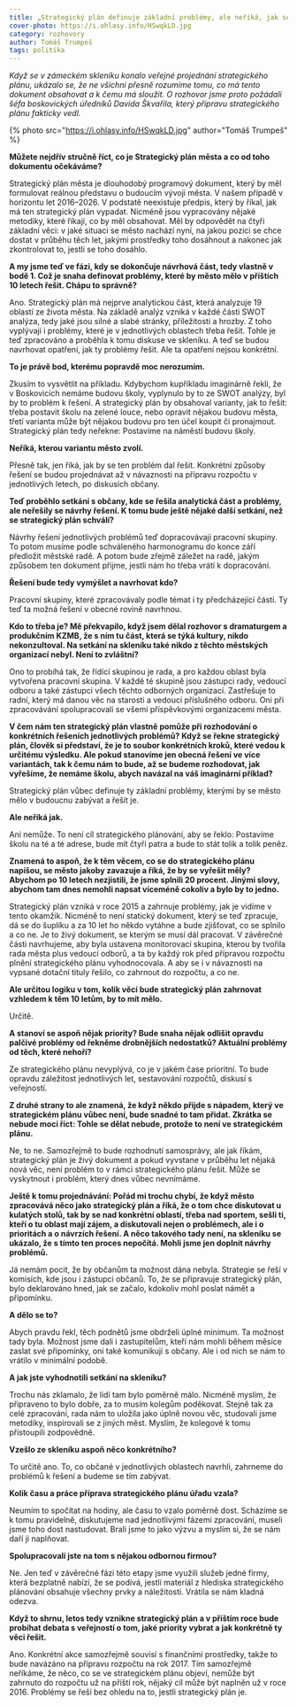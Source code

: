```yaml
---
title: „Strategický plán definuje základní problémy, ale neříká, jak se mají řešit,“ vysvětluje tajemník boskovického úřadu David Škvařil
cover-photo: https://i.ohlasy.info/HSwqkLD.jpg
category: rozhovory
author: Tomáš Trumpeš
tags: politika
---
```


*Když se v zámeckém skleníku konalo veřejné projednání strategického plánu, ukázalo se, že ne všichni přesně rozumíme tomu, co má tento dokument obsahovat a k čemu má sloužit. O rozhovor jsme proto požádali šéfa boskovických úředníků Davida Škvařila, který přípravu strategického plánu fakticky vedl.*

{% photo src="https://i.ohlasy.info/HSwqkLD.jpg" author="Tomáš Trumpeš" %}

**Můžete nejdřív stručně říct, co je Strategický plán města a co od toho dokumentu očekáváme?**

Strategický plán města je dlouhodobý programový dokument, který by měl formulovat reálnou představu o budoucím vývoji města. V našem případě v horizontu let 2016–2026. V podstatě neexistuje předpis, který by říkal, jak má ten strategický plán vypadat. Nicméně jsou vypracovány nějaké metodiky, které říkají, co by měl obsahovat. Měl by odpovědět na čtyři základní věci: v jaké situaci se město nachází nyní, na jakou pozici se chce dostat v průběhu těch let, jakými prostředky toho dosáhnout a nakonec jak zkontrolovat to, jestli se toho dosáhlo.
 
**A my jsme teď ve fázi, kdy se dokončuje návrhová část, tedy vlastně v bodě 1. Což je snaha definovat problémy, které by město mělo v příštích 10 letech řešit. Chápu to správně?**

Ano. Strategický plán má nejprve analytickou část, která analyzuje 19 oblastí ze života města. Na základě analýz vzniká v každé části SWOT analýza, tedy jaké jsou silné a slabé stránky, příležitosti a hrozby. Z toho vyplývají i problémy, které je v jednotlivých oblastech třeba řešit. Tohle je teď zpracováno a proběhla k tomu diskuse ve skleníku. A teď se budou navrhovat opatření, jak ty problémy řešit. Ale ta opatření nejsou konkrétní.

**To je právě bod, kterému popravdě moc nerozumím.**

Zkusím to vysvětlit na příkladu. Kdybychom kupříkladu imaginárně řekli, že v Boskovicích nemáme budovu školy, vyplynulo by to ze SWOT analýzy, byl by to problém k řešení. A strategický plán by obsahoval varianty, jak to řešit: třeba postavit školu na zelené louce, nebo opravit nějakou budovu města, třetí varianta může být nějakou budovu pro ten účel koupit či pronajmout. Strategický plán tedy neřekne: Postavíme na náměstí budovu školy.

**Neříká, kterou variantu město zvolí.**

Přesně tak, jen říká, jak by se ten problém dal řešit. Konkrétní způsoby řešení se budou projednávat až v návaznosti na přípravu rozpočtu v jednotlivých letech, po diskusích občany.

**Teď proběhlo setkání s občany, kde se řešila analytická část a problémy, ale neřešily se návrhy řešení. K tomu bude ještě nějaké další setkání, než se strategický plán schválí?**

Návrhy řešení jednotlivých problémů teď dopracovávají pracovní skupiny. To potom musíme podle schváleného harmonogramu do konce září předložit městské radě. A potom bude zřejmě záležet na radě, jakým způsobem ten dokument přijme, jestli nám ho třeba vrátí k dopracování.

**Řešení bude tedy vymýšlet a navrhovat kdo?**

Pracovní skupiny, které zpracovávaly podle témat i ty předcházející části. Ty teď ta možná řešení v obecné rovině navrhnou.

**Kdo to třeba je? Mě překvapilo, když jsem dělal rozhovor s dramaturgem a produkčním KZMB, že s ním tu část, která se týká kultury, nikdo nekonzultoval. Na setkání na skleníku také nikdo z těchto městských organizací nebyl. Není to zvláštní?**

Ono to probíhá tak, že řídící skupinou je rada, a pro každou oblast byla vytvořena pracovní skupina. V každé té skupině jsou zástupci rady, vedoucí odboru a také zástupci všech těchto odborných organizací. Zastřešuje to radní, který má danou věc na starosti a vedoucí příslušného odboru. Oni při zpracovávání spolupracovali se všemi příspěvkovými organizacemi města.

**V čem nám ten strategický plán vlastně pomůže při rozhodování o konkrétních řešeních jednotlivých problémů? Když se řekne strategický plán, člověk si představí, že je to soubor konkrétních kroků, které vedou k určitému výsledku. Ale pokud stanovíme jen obecná řešení ve více variantách, tak k čemu nám to bude, až se budeme rozhodovat, jak vyřešíme, že nemáme školu, abych navázal na váš imaginární příklad?**

Strategický plán vůbec definuje ty základní problémy, kterými by se město mělo v budoucnu zabývat a řešit je.

**Ale neříká jak.**

Ani nemůže. To není cíl strategického plánování, aby se řeklo: Postavíme školu na té a té adrese, bude mít čtyři patra a bude to stát tolik a tolik peněz.

**Znamená to aspoň, že k těm věcem, co se do strategického plánu napíšou, se město jakoby zavazuje a říká, že by se vyřešit měly? Abychom po 10 letech nezjistili, že jsme splnili 20 procent. Jinými slovy, abychom tam dnes nemohli napsat víceméně cokoliv a bylo by to jedno.**

Strategický plán vzniká v roce 2015 a zahrnuje problémy, jak je vidíme v tento okamžik. Nicméně to není statický dokument, který se teď zpracuje, dá se do šuplíku a za 10 let ho někdo vytáhne a bude zjišťovat, co se splnilo a co ne. Je to živý dokument, se kterým se musí dál pracovat. V závěrečné části navrhujeme, aby byla ustavena monitorovací skupina, kterou by tvořila rada města plus vedoucí odborů, a ta by každý rok před přípravou rozpočtu plnění strategického plánu vyhodnocovala. A aby se i v návaznosti na vypsané dotační tituly řešilo, co zahrnout do rozpočtu, a co ne.

**Ale určitou logiku v tom, kolik věcí bude strategický plán zahrnovat vzhledem k těm 10 letům, by to mít mělo.**

Určitě.

**A stanoví se aspoň nějak priority? Bude snaha nějak odlišit opravdu palčivé problémy od řekněme drobnějších nedostatků? Aktuální problémy od těch, které nehoří?**

Ze strategického plánu nevyplývá, co je v jakém čase prioritní. To bude opravdu záležitost jednotlivých let, sestavování rozpočtů, diskusí s veřejností.

**Z druhé strany to ale znamená, že když někdo přijde s nápadem, který ve strategickém plánu vůbec není, bude snadné to tam přidat. Zkrátka se nebude moci říct: Tohle se dělat nebude, protože to není ve strategickém plánu.**

Ne, to ne. Samozřejmě to bude rozhodnutí samosprávy, ale jak říkám, strategický plán je živý dokument a pokud vyvstane v průběhu let nějaká nová věc, není problém to v rámci strategického plánu řešit. Může se vyskytnout i problém, který dnes vůbec nevnímáme.

**Ještě k tomu projednávání: Pořád mi trochu chybí, že když město zpracovává něco jako strategický plán a říká, že o tom chce diskutovat u kulatých stolů, tak by se nad konkrétní oblastí, třeba nad sportem, sešli ti, kteří o tu oblast mají zájem, a diskutovali nejen o problémech, ale i o prioritách a o návrzích řešení. A něco takového tady není, na skleníku se ukázalo, že s tímto ten proces nepočítá. Mohli jsme jen doplnit návrhy problémů.**

Já nemám pocit, že by občanům ta možnost dána nebyla. Strategie se řeší v komisích, kde jsou i zástupci občanů. To, že se připravuje strategický plán, bylo deklarováno hned, jak se začalo, kdokoliv mohl poslat námět a připomínku.

**A dělo se to?**

Abych pravdu řekl, těch podnětů jsme obdrželi úplné minimum. Ta možnost tady byla. Možnost jsme dali i zastupitelům, kteří nám mohli během měsíce zaslat své připomínky, oni také komunikují s občany. Ale i od nich se nám to vrátilo v minimální podobě.

**A jak jste vyhodnotili setkání na skleníku?**

Trochu nás zklamalo, že lidí tam bylo poměrně málo. Nicméně myslím, že připraveno to bylo dobře, za to musím kolegům poděkovat. Stejně tak za celé zpracování, rada nám to uložila jako úplně novou věc, studovali jsme metodiky, inspirovali se z jiných měst. Myslím, že kolegové k tomu přistoupili zodpovědně.

**Vzešlo ze skleníku aspoň něco konkrétního?**

To určitě ano. To, co občané v jednotlivých oblastech navrhli, zahrneme do problémů k řešení a budeme se tím zabývat.

**Kolik času a práce příprava strategického plánu úřadu vzala?**

Neumím to spočítat na hodiny, ale času to vzalo poměrně dost. Scházíme se k tomu pravidelně, diskutujeme nad jednotlivými fázemi zpracování, museli jsme toho dost nastudovat. Brali jsme to jako výzvu a myslím si, že se nám daří ji naplňovat.

**Spolupracovali jste na tom s nějakou odbornou firmou?**

Ne. Jen teď v závěrečné fázi této etapy jsme využili služeb jedné firmy, která bezplatně nabízí, že se podívá, jestli materiál z hlediska strategického plánování obsahuje všechny prvky a náležitosti. Vrátila se nám kladná odezva.

**Když to shrnu, letos tedy vznikne strategický plán a v příštím roce bude probíhat debata s veřejností o tom, jaké priority vybrat a jak konkrétně ty věci řešit.**

Ano. Konkrétní akce samozřejmě souvisí s finančními prostředky, takže to bude navázáno na přípravu rozpočtu na rok 2017. Tím samozřejmě neříkáme, že něco, co se ve strategickém plánu objeví, nemůže být zahrnuto do rozpočtu už na příští rok, nějaký cíl může být naplněn už v roce 2016. Problémy se řeší bez ohledu na to, jestli strategický plán je.


